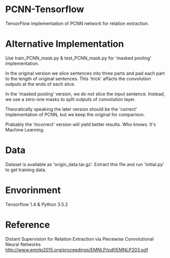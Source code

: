 # PCNN-Tensorflow
TensorFlow implementation of PCNN network for relation extraction.

# Alternative Implementation
Use train_PCNN_mask.py & test_PCNN_mask.py for 'masked pooling' implementation.

In the original version we slice sentences into three parts and pad each part to the length of original sentences. This 'trick' affacts the convolution outputs at the ends of each slice.

In the 'masked pooling' version, we do not slice the input sentence. Instead, we use a zero-one masks to split outputs of convolution layer.

Theoratically speaking the later version should be the 'correct' implementation of PCNN, but we keep the original for comparison.

Prabably the 'incorrect' version will yield better results. Who knows. It's Machine Learning.

# Data
Dataset is available as 'origin_data.tar.gz'. Extract this file and run 'initial.py' to get training data.

# Envorinment
Tensorflow 1.4 & Python 3.5.2

# Reference
Distant Supervision for Relation Extraction via Piecewise Convolutional Neural Networks http://www.emnlp2015.org/proceedings/EMNLP/pdf/EMNLP203.pdf
